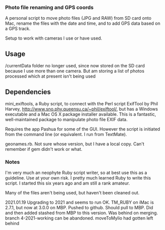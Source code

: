 ### Photo file renaming and GPS coords

A personal script to move photo files (JPG and RAW) from SD card onto Mac, rename the files with the date and time, and to add GPS data based on a GPS track.

Setup to work with cameras I use or have used.

## Usage

/currentData folder no longer used, since now stored on the SD card because I use more than one camera. But am storing a list of photos processed which at present isn't being used

## Dependencies

mini_exiftools, a Ruby script, to connect with the Perl script ExifTool by Phil Harvey, http://www.sno.phy.queensu.ca/~phil/exiftool/, but has a Windows executable and a Mac OS X package installer available. This is a fantastic, well-maintained package to manipulate photo file EXIF data.

Requires the app Pashua for some of the GUI. However the script is initiated from the command line (or equivalent. I run from TextMate).

geonames.rb. Not sure whose version, but I have a local copy. Can't remember if gem didn't work or what.

### Notes

I'm very much an neophyte Ruby script writer, so at best use this as a guideline. Use at your own risk. I pretty much learned Ruby to write this script. I started this six years ago and am still a rank amateur. 

Many of the files aren't being used, but haven't been cleaned out.

2021.01.19 Upgrading to 2021 and seems to run OK. TM_RUBY on iMac is 2.7.1, but now at 3.0.0 on MBP. Pushed to github. Should pull to MBP. Did and then added stashed from MBP to this version.
Was behind on merging. branch 4-2021-working can be abandoned. moveToMylio had gotten left behind